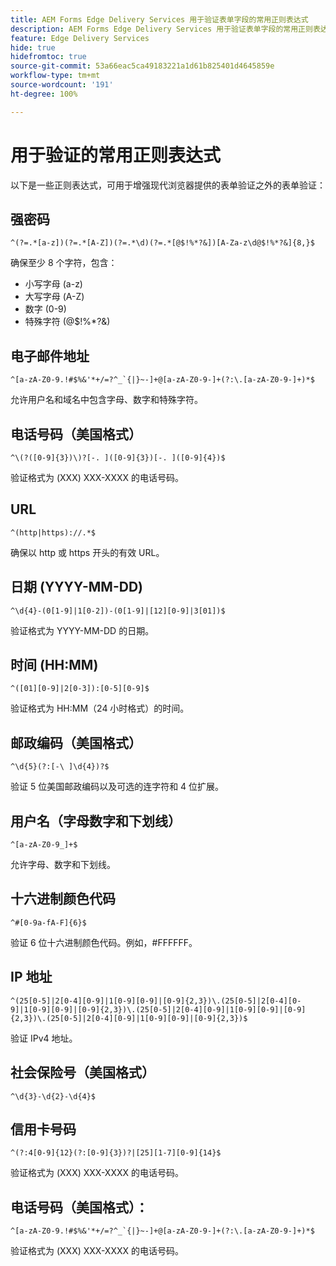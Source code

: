 ```yaml
---
title: AEM Forms Edge Delivery Services 用于验证表单字段的常用正则表达式
description: AEM Forms Edge Delivery Services 用于验证表单字段的常用正则表达式
feature: Edge Delivery Services
hide: true
hidefromtoc: true
source-git-commit: 53a66eac5ca49183221a1d61b825401d4645859e
workflow-type: tm+mt
source-wordcount: '191'
ht-degree: 100%

---
```



# 用于验证的常用正则表达式

以下是一些正则表达式，可用于增强现代浏览器提供的表单验证之外的表单验证：

## 强密码

```regex
^(?=.*[a-z])(?=.*[A-Z])(?=.*\d)(?=.*[@$!%*?&])[A-Za-z\d@$!%*?&]{8,}$
```

确保至少 8 个字符，包含：

* 小写字母 (a-z)
* 大写字母 (A-Z)
* 数字 (0-9)
* 特殊字符 (@$!%*?&amp;)


## 电子邮件地址


```regex
^[a-zA-Z0-9.!#$%&'*+/=?^_`{|}~-]+@[a-zA-Z0-9-]+(?:\.[a-zA-Z0-9-]+)*$
```

允许用户名和域名中包含字母、数字和特殊字符。


## 电话号码（美国格式）

```regex
^\(?([0-9]{3})\)?[-. ]([0-9]{3})[-. ]([0-9]{4})$
```

验证格式为 (XXX) XXX-XXXX 的电话号码。



## URL

```regex
^(http|https)://.*$
```

确保以 http 或 https 开头的有效 URL。



## 日期 (YYYY-MM-DD)

```regex
^\d{4}-(0[1-9]|1[0-2])-(0[1-9]|[12][0-9]|3[01])$
```

验证格式为 YYYY-MM-DD 的日期。


## 时间 (HH:MM)

```regex
^([01][0-9]|2[0-3]):[0-5][0-9]$
```

验证格式为 HH:MM（24 小时格式）的时间。


## 邮政编码（美国格式）

```regex
^\d{5}(?:[-\ ]\d{4})?$
```

验证 5 位美国邮政编码以及可选的连字符和 4 位扩展。


## 用户名（字母数字和下划线）

```regex
^[a-zA-Z0-9_]+$
```

允许字母、数字和下划线。


## 十六进制颜色代码

```regex
^#[0-9a-fA-F]{6}$
```

验证 6 位十六进制颜色代码。例如，#FFFFFF。


## IP 地址

```regex
^(25[0-5]|2[0-4][0-9]|1[0-9][0-9]|[0-9]{2,3})\.(25[0-5]|2[0-4][0-9]|1[0-9][0-9]|[0-9]{2,3})\.(25[0-5]|2[0-4][0-9]|1[0-9][0-9]|[0-9]{2,3})\.(25[0-5]|2[0-4][0-9]|1[0-9][0-9]|[0-9]{2,3})$
```

验证 IPv4 地址。



## 社会保险号（美国格式）

```regex
^\d{3}-\d{2}-\d{4}$
```



## 信用卡号码

```regex
^(?:4[0-9]{12}(?:[0-9]{3})?|[25][1-7][0-9]{14}$
```

验证格式为 (XXX) XXX-XXXX 的电话号码。



## 电话号码（美国格式）：

```regex
^[a-zA-Z0-9.!#$%&'*+/=?^_`{|}~-]+@[a-zA-Z0-9-]+(?:\.[a-zA-Z0-9-]+)*$
```

验证格式为 (XXX) XXX-XXXX 的电话号码。

